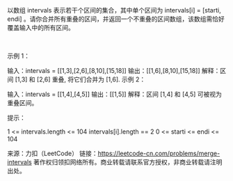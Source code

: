 以数组 intervals 表示若干个区间的集合，其中单个区间为 intervals[i] = [starti, endi] 。请你合并所有重叠的区间，并返回一个不重叠的区间数组，该数组需恰好覆盖输入中的所有区间。

 

示例 1：

输入：intervals = [[1,3],[2,6],[8,10],[15,18]]
输出：[[1,6],[8,10],[15,18]]
解释：区间 [1,3] 和 [2,6] 重叠, 将它们合并为 [1,6].
示例 2：

输入：intervals = [[1,4],[4,5]]
输出：[[1,5]]
解释：区间 [1,4] 和 [4,5] 可被视为重叠区间。
 

提示：

1 <= intervals.length <= 104
intervals[i].length == 2
0 <= starti <= endi <= 104

来源：力扣（LeetCode）
链接：https://leetcode-cn.com/problems/merge-intervals
著作权归领扣网络所有。商业转载请联系官方授权，非商业转载请注明出处。